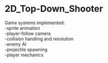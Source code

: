 # 2D_Top-Down_Shooter
Game systems implemented:\
-sprite animation\
-player-follow camera\
-collision handling and resolution\
-enemy AI\
-projectile spawning\
-player mechanics
